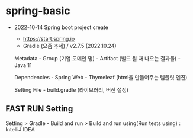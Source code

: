 # spring-basic

* 2022-10-14
    Spring boot project create 
    - https://start.spring.io
    - Gradle (요즘 추세) / v2.7.5 (2022.10.24) 

    Metadata
        - Group (기업 도메인 명)
        - Artifact (빌드 될 때 나오는 결과물)
        - Java 11 

    Dependencies
        - Spring Web 
        - Thymeleaf (html을 만들어주는 템플릿 엔진)
        

    Setting File
        - build.gradle (라이브러리, 버전 설정)


## FAST RUN Setting
Setting > Gradle
    - Build and run > Build and run using(Run tests using) : IntelliJ IDEA 
